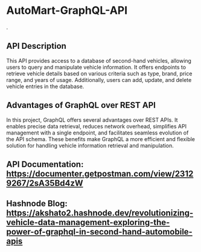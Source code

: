 ﻿# AutoMart-GraphQL-API
.
## API Description

This API provides access to a database of second-hand vehicles, allowing users to query and manipulate vehicle information. It offers endpoints to retrieve vehicle details based on various criteria such as type, brand, price range, and years of usage. Additionally, users can add, update, and delete vehicle entries in the database.

## Advantages of GraphQL over REST API

In this project, GraphQL offers several advantages over REST APIs. It enables precise data retrieval, reduces network overhead, simplifies API management with a single endpoint, and facilitates seamless evolution of the API schema. These benefits make GraphQL a more efficient and flexible solution for handling vehicle information retrieval and manipulation.


## API Documentation: https://documenter.getpostman.com/view/23129267/2sA35Bd4zW

## Hashnode Blog: https://akshato2.hashnode.dev/revolutionizing-vehicle-data-management-exploring-the-power-of-graphql-in-second-hand-automobile-apis
